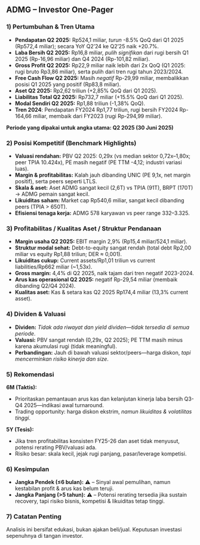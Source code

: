 ## ADMG – Investor One-Pager

### 1) Pertumbuhan & Tren Utama
- **Pendapatan Q2 2025:** Rp524,1 miliar, *turun* -8.5% QoQ dari Q1 2025 (Rp572,4 miliar); secara YoY Q2’24 ke Q2’25 naik +20.7%.
- **Laba Bersih Q2 2025:** Rp16,8 miliar, *pulih signifikan* dari rugi bersih Q1 2025 (Rp-16,96 miliar) dan Q4 2024 (Rp-101,82 miliar).
- **Gross Profit Q2 2025:** Rp22,9 miliar naik lebih dari 2x QoQ (Q1 2025: rugi bruto Rp3,86 miliar), serta pulih dari tren rugi tahun 2023/2024.
- **Free Cash Flow Q2 2025:** Masih *negatif* Rp-29,99 miliar, membalikkan posisi Q1 2025 yang positif (Rp83,8 miliar).
- **Aset Q2 2025:** Rp2,62 triliun (+2,85% QoQ dari Q1 2025).
- **Liabilitas Total Q2 2025:** Rp732,7 miliar (+15.5% QoQ dari Q1 2025).
- **Modal Sendiri Q2 2025:** Rp1,88 triliun (-1,38% QoQ).
- **Tren 2024**: Pendapatan FY2024 Rp1,77 triliun, rugi bersih FY2024 Rp-164,66 miliar, membaik dari FY2023 (rugi Rp-294,99 miliar).
  
**Periode yang dipakai untuk angka utama: Q2 2025 (30 Juni 2025)**

### 2) Posisi Kompetitif (Benchmark Highlights)
- **Valuasi rendahan:** PBV Q2 2025: 0,29x (vs median sektor 0,72x–1,80x; peer TPIA 10.424x), PE masih negatif (PE TTM -4,12; industri variasi luas).
- **Margin & profitabilitas:** Kalah jauh dibanding UNIC (PE 9,1x, net margin positif), serta peers seperti LTLS.
- **Skala & aset:** Aset ADMG sangat kecil (2,6T) vs TPIA (91T), BRPT (170T) → ADMG pemain sangat kecil.
- **Likuiditas saham:** Market cap Rp540,6 miliar, sangat kecil dibanding peers (TPIA > 650T).
- **Efisiensi tenaga kerja:** ADMG 578 karyawan vs peer range 332–3.325.

### 3) Profitabilitas / Kualitas Aset / Struktur Pendanaan
- **Margin usaha Q2 2025:** EBIT margin 2,9% (Rp15,4 miliar/524,1 miliar).
- **Struktur modal sehat:** Debt-to-equity sangat rendah (total debt Rp2,00 miliar vs equity Rp1,88 triliun; DER ≈ 0,001).
- **Likuiditas cukup:** Current assets/Rp1,01 triliun vs current liabilities/Rp662 miliar (~1,53x).
- **Gross margin:** 4,4% di Q2 2025, naik tajam dari tren negatif 2023-2024.
- **Arus kas operasional Q2 2025:** negatif Rp-29,54 miliar (membaik dibanding Q2/Q4 2024).
- **Kualitas aset:** Kas & setara kas Q2 2025 Rp174,4 miliar (13,3% current asset).

### 4) Dividen & Valuasi
- **Dividen:** *Tidak ada riwayat dan yield dividen—tidak tersedia di semua periode*.
- **Valuasi:** PBV sangat rendah (0,29x, Q2 2025); PE TTM masih minus karena akumulasi rugi (tidak meaningful).
- **Perbandingan:** Jauh di bawah valuasi sektor/peers—harga diskon, *tapi mencerminkan risiko kinerja dan size*.

### 5) Rekomendasi
**6M (Taktis):**
- Prioritaskan pemantauan arus kas dan kelanjutan kinerja laba bersih Q3-Q4 2025—indikasi awal turnaround.
- Trading opportunity: harga diskon ekstrim, *namun likuiditas & volatilitas tinggi*.

**5Y (Tesis):**
- Jika tren profitabilitas konsisten FY25-26 dan aset tidak menyusut, potensi rerating PBV/valuasi ada.
- Risiko besar: skala kecil, jejak rugi panjang, pasar/leverage kompetisi.

### 6) Kesimpulan
- **Jangka Pendek (≤6 bulan):** ⚠️ – Sinyal awal pemulihan, namun kestabilan profit & arus kas belum teruji.
- **Jangka Panjang (>5 tahun):** ⚠️ – Potensi rerating tersedia jika sustain recovery, tapi risiko bisnis, kompetisi & likuiditas tetap tinggi.

### 7) Catatan Penting
Analisis ini bersifat edukasi, bukan ajakan beli/jual. Keputusan investasi sepenuhnya di tangan investor.